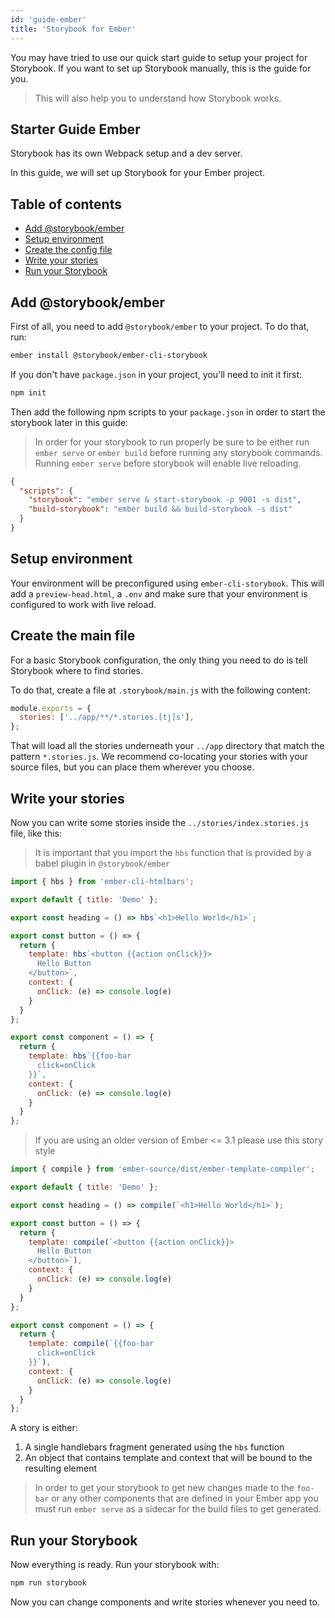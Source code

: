 ```yaml
---
id: 'guide-ember'
title: 'Storybook for Ember'
---
```


You may have tried to use our quick start guide to setup your project for Storybook. If you want to set up Storybook manually, this is the guide for you.

> This will also help you to understand how Storybook works.

## Starter Guide Ember

Storybook has its own Webpack setup and a dev server.

In this guide, we will set up Storybook for your Ember project.

## Table of contents

-   [Add @storybook/ember](#add-storybookember)
-   [Setup environment](#setup-environment)
-   [Create the config file](#create-the-config-file)
-   [Write your stories](#write-your-stories)
-   [Run your Storybook](#run-your-storybook)

## Add @storybook/ember

First of all, you need to add `@storybook/ember` to your project. To do that, run:

```sh
ember install @storybook/ember-cli-storybook
```

If you don't have `package.json` in your project, you'll need to init it first:

```sh
npm init
```

Then add the following npm scripts to your `package.json` in order to start the storybook later in this guide:

> In order for your storybook to run properly be sure to be either run `ember serve` or `ember build` before running any storybook commands. Running `ember serve` before storybook will enable live reloading.

```json
{
  "scripts": {
    "storybook": "ember serve & start-storybook -p 9001 -s dist",
    "build-storybook": "ember build && build-storybook -s dist"
  }
}
```

## Setup environment

Your environment will be preconfigured using `ember-cli-storybook`. This will add a `preview-head.html`, a `.env` and make sure that your environment is configured to work with live reload.

## Create the main file

For a basic Storybook configuration, the only thing you need to do is tell Storybook where to find stories.

To do that, create a file at `.storybook/main.js` with the following content:

```js
module.exports = {
  stories: ['../app/**/*.stories.[tj]s'],
};
```

That will load all the stories underneath your `../app` directory that match the pattern `*.stories.js`. We recommend co-locating your stories with your source files, but you can place them wherever you choose.

## Write your stories

Now you can write some stories inside the `../stories/index.stories.js` file, like this:

> It is important that you import the `hbs` function that is provided by a babel plugin in `@storybook/ember`

```js
import { hbs } from 'ember-cli-htmlbars';

export default { title: 'Demo' };

export const heading = () => hbs`<h1>Hello World</h1>`;

export const button = () => {
  return {
    template: hbs`<button {{action onClick}}>
      Hello Button
    </button>`,
    context: {
      onClick: (e) => console.log(e)
    }
  }
};

export const component = () => {
  return {
    template: hbs`{{foo-bar
      click=onClick
    }}`,
    context: {
      onClick: (e) => console.log(e)
    }
  }
};
```

> If you are using an older version of Ember <= 3.1 please use this story style

```js
import { compile } from 'ember-source/dist/ember-template-compiler';

export default { title: 'Demo' };

export const heading = () => compile(`<h1>Hello World</h1>`);

export const button = () => {
  return {
    template: compile(`<button {{action onClick}}>
      Hello Button
    </button>`),
    context: {
      onClick: (e) => console.log(e)
    }
  }
};

export const component = () => {
  return {
    template: compile(`{{foo-bar
      click=onClick
    }}`),
    context: {
      onClick: (e) => console.log(e)
    }
  }
};
```

A story is either:

1. A single handlebars fragment generated using the `hbs` function
2. An object that contains template and context that will be bound to the resulting element

> In order to get your storybook to get new changes made to the `foo-bar` or any other components that are defined in your Ember app you must run `ember serve` as a sidecar for the build files to get generated.

## Run your Storybook

Now everything is ready. Run your storybook with:

```sh
npm run storybook
```

Now you can change components and write stories whenever you need to.

